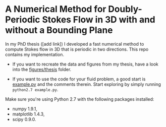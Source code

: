 # A Numerical Method for Doubly-Periodic Stokes Flow in 3D with and without a Bounding Plane

In my PhD thesis ([add link]) I developed a fast numerical method to compute Stokes flow in 3D that is periodic in two directions.
This repo contains my implementation.

* If you want to recreate the data and figures from my thesis, have a look into the [figures/thesis](figures/thesis) folder.

* If you want to use the code for your fluid problem, a good start is [example.py](example.py) and the comments therein. 
Start exploring by simply running `python2.7 example.py`.

Make sure you're using Python 2.7 with the following packages installed:
* numpy 1.9.1,
* matplotlib 1.4.3,
* scipy 0.9.0.

